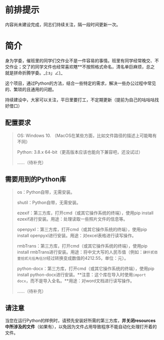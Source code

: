 # 前排提示

内容尚未建设完成，同志们持续关注，隔一段时间更新一次。

# 简介

身为学委，催班里的同学们交作业不是一件容易的事情。班里有同学经常晚交、不交作业；交了的同学文件也经常喜欢瞎**不按照格式命名，清名单巨麻烦，总之就是拼命折腾学委。\_(:з」∠)\_

这个项目，通过Python的方法，结合一些特定的需求，解决一些办公过程中常见的、繁琐的且通用的问题。

持续建设中，大家可以关注，平日里要打工，不定期更新（提前为自己的咕咕咕找好借口）

## 配置要求

> OS: Windows 10. （MacOS在某些方面，比如文件路径的描述上可能略有不同）
>
> Python: 3.8.x 64-bit（更高版本应该也能向下兼容吧，还没试过）
>
> ......（待补充）

## 需要用到的Python库

>  os：Python自带，无需安装。
>
>  shutil：Python自带，无需安装。
>
>  ezexif：第三方库，打开cmd（或其它操作系统的终端），使用pip install ezexif进行安装。用途：处理读取一些照片文件的信息等。
>
>  openpyxl：第三方库，打开cmd（或其它操作系统的终端），使用pip install openpyxl进行安装。用途：对excel表格进行读写操作。
>
>  rmbTrans：第三方库，打开cmd（或其它操作系统的终端），使用pip install rmbTrans进行安装。用途：将中文大写的人民币值（例如：``肆仟贰佰壹拾贰元伍角伍分``经过转换变成数值的4212.55，单位：元）。
>
>  python-docx：第三方库，打开cmd（或其它操作系统的终端），使用pip install python-docx进行安装。**注意：这个库在导入时使用``import docx``，而不是导入全名。**用途：对word文档进行读写操作。
>
>  ......（待补充）

## 请注意

当您在运行Python的样例时，请预先安装好所需的第三方库，**并关闭resources中所涉及的文件**（如果有），以免因为文件占用导致程序不能自动化处理打开着的文件。
